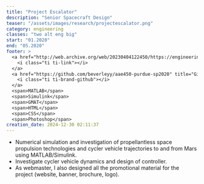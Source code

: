```yaml
---
title: "Project Escalator"
description: "Senior Spacecraft Design"
teaser: "/assets/images/research/projectescalator.png"
category: engineering
classes: "two alt eng big"
start: "01.2020"
end: "05.2020"
footer: >
  <a href="http://web.archive.org/web/20230404122450/https://engineering.purdue.edu/AAECourses/aae450/2020/Spring%202020" title="Web Archive">
    <i class="ti ti-link"></i>
  </a>
  <a href="https://github.com/beverleyy/aae450-purdue-sp2020" title="Github Repository">
    <i class="ti ti-brand-github"></i>
  </a>
  <span>MATLAB</span>
  <span>Simulink</span>
  <span>GMAT</span>
  <span>HTML</span>
  <span>CSS</span>
  <span>Photoshop</span>
creation_date: 2024-12-30 02:11:37
---
```



* Numerical simulation and investigation of propellantless space propulsion technologies and cycler vehicle trajectories to and from Mars using MATLAB/Simulink.
* Investigate cycler vehicle dynamics and design of controller.
* As webmaster, I also designed all the promotional material for the project (website, banner, brochure, logo).